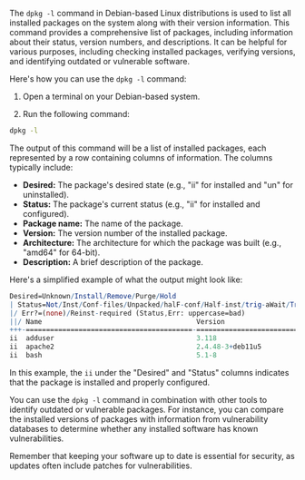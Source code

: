 The `dpkg -l` command in Debian-based Linux distributions is used to list all installed packages on the system along with their version information. This command provides a comprehensive list of packages, including information about their status, version numbers, and descriptions. It can be helpful for various purposes, including checking installed packages, verifying versions, and identifying outdated or vulnerable software.

Here's how you can use the `dpkg -l` command:

1. Open a terminal on your Debian-based system.

2. Run the following command:

```bash
dpkg -l
```

The output of this command will be a list of installed packages, each represented by a row containing columns of information. The columns typically include:

- **Desired:** The package's desired state (e.g., "ii" for installed and "un" for uninstalled).
- **Status:** The package's current status (e.g., "ii" for installed and configured).
- **Package name:** The name of the package.
- **Version:** The version number of the installed package.
- **Architecture:** The architecture for which the package was built (e.g., "amd64" for 64-bit).
- **Description:** A brief description of the package.

Here's a simplified example of what the output might look like:

```mathematica
Desired=Unknown/Install/Remove/Purge/Hold
| Status=Not/Inst/Conf-files/Unpacked/halF-conf/Half-inst/trig-aWait/Trig-pend
|/ Err?=(none)/Reinst-required (Status,Err: uppercase=bad)
||/ Name                                      Version                           Architecture Description
+++-=========================================-=================================-============-==============================================
ii  adduser                                   3.118                             all          add and remove users and groups
ii  apache2                                   2.4.48-3+deb11u5                  amd64        Apache HTTP Server
ii  bash                                      5.1-8                             amd64        GNU Bourne Again SHell
```

In this example, the `ii` under the "Desired" and "Status" columns indicates that the package is installed and properly configured.

You can use the `dpkg -l` command in combination with other tools to identify outdated or vulnerable packages. For instance, you can compare the installed versions of packages with information from vulnerability databases to determine whether any installed software has known vulnerabilities.

Remember that keeping your software up to date is essential for security, as updates often include patches for vulnerabilities.